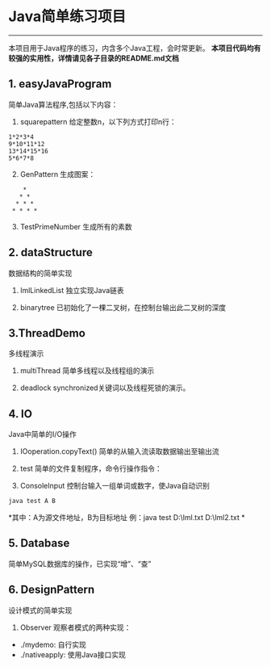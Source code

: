# Java简单练习项目
---
本项目用于Java程序的练习，内含多个Java工程，会时常更新。
**本项目代码均有较强的实用性，详情请见各子目录的README.md文档**

## 1. easyJavaProgram
简单Java算法程序,包括以下内容：

1. squarepattern
给定整数n，以下列方式打印n行：
```
1*2*3*4
9*10*11*12
13*14*15*16
5*6*7*8
```

2. GenPattern
生成图案：
```
    *
   * *
  * * *
 * * * *
```

3. TestPrimeNumber
生成所有的素数

## 2. dataStructure
数据结构的简单实现

1. lmlLinkedList
独立实现Java链表

2. binarytree
已初始化了一棵二叉树，在控制台输出此二叉树的深度

## 3.ThreadDemo
多线程演示

1. multiThread
简单多线程以及线程组的演示

2. deadlock
synchronized关键词以及线程死锁的演示。

## 4. IO
Java中简单的I/O操作

1. IOoperation.copyText()
简单的从输入流读取数据输出至输出流

2. test
简单的文件复制程序，命令行操作指令：

3. ConsoleInput
控制台输入一组单词或数字，使Java自动识别
```cmd
java test A B
```
*其中：A为源文件地址，B为目标地址
例：java test D:\lml.txt D:\lml2.txt
*

## 5. Database
简单MySQL数据库的操作，已实现“增”、“查”

## 6. DesignPattern
设计模式的简单实现
1. Observer
观察者模式的两种实现：
- ./mydemo: 自行实现
- ./nativeapply: 使用Java接口实现